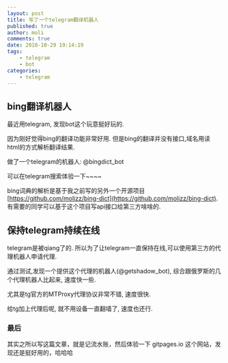 ```yaml
---
layout: post
title: 写了一个telegram翻译机器人
published: true
author: moli
comments: true
date: 2018-10-29 19:14:19
tags:
    - telegram
    - bot
categories:
    - telegram
---
```


## bing翻译机器人

最近用telegram, 发现bot这个玩意挺好玩的.

因为刚好觉得bing的翻译功能非常好用. 但是bing的翻译并没有接口,域名用读html的方式解析翻译结果.

做了一个telegram的机器人: @bingdict_bot

可以在telegram搜索体验一下~~~~

bing词典的解析是基于我之前写的另外一个开源项目[https://github.com/molizz/bing-dict](https://github.com/molizz/bing-dict). 
有需要的同学可以基于这个项目写api接口给第三方啥啥的.

## 保持telegram持续在线

telegram是被qiang了的. 所以为了让telegram一直保持在线,可以使用第三方的代理机器人申请代理. 

通过测试,发现一个提供这个代理的机器人(@getshadow_bot), 综合跟俄罗斯的几个代理机器人比起来, 速度快一些.

尤其是tg官方的MTProxy代理协议非常不错, 速度很快. 

给tg加上代理后呢, 就不用设备一直翻墙了, 速度也还行.


### 最后

其实之所以写这篇文章，就是记流水账，然后体验一下 gitpages.io 这个网站，发现还是挺好用的，哈哈哈
